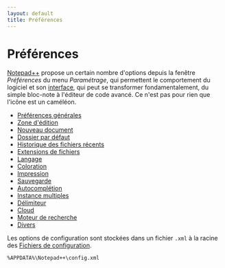 ```yaml
---
layout: default
title: Préférences
---
```

# Préférences

[Notepad++](notepad++.md) propose un certain nombre d'options depuis la fenêtre *Préférences* du menu *Paramétrage*, qui permettent le comportement du logiciel et son [interface](interface.md), qui peut se transformer fondamentalement, du simple bloc-note à l'éditeur de code avancé. Ce n'est pas pour rien que l'icône est un caméléon.

- [Préférences générales](preferences/general.md)
- [Zone d'édition](preferences/edition.md)
- [Nouveau document](preferences/nouveau-document.md)
- [Dossier par défaut](preferences/dossier-par-defaut.md)
- [Historique des fichiers récents](historique.md)
- [Extensions de fichiers](preferences/extensions.md)
- [Langage](preferences/langage.md)
- [Coloration](preferences/coloration.md)
- [Impression](preferences/impression.md)
- [Sauvegarde](preferences/sauvegarde.md)
- [Autocomplétion](preferences/autocompletion.md)
- [Instance multiples](preferences/instance.md)
- [Délimiteur](preferences/delimiteur.md)
- [Cloud](preferences/cloud.md)
- [Moteur de recherche](preferences/moteur-de-recherche.md)
- [Divers](preferences/divers.md)

Les options de configuration sont stockées dans un fichier `.xml` à la racine des [Fichiers de configuration](fichiers-de-configuration.md).

    %APPDATA%\Notepad++\config.xml
